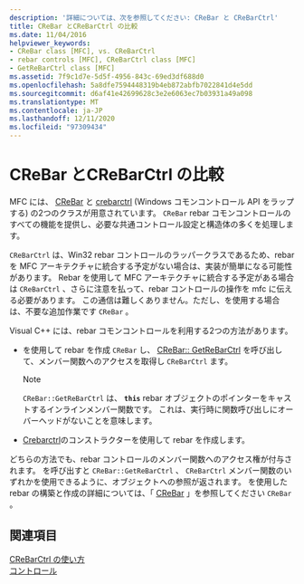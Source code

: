 ```yaml
---
description: '詳細については、次を参照してください: CReBar と CReBarCtrl'
title: CReBar とCReBarCtrl の比較
ms.date: 11/04/2016
helpviewer_keywords:
- CReBar class [MFC], vs. CReBarCtrl
- rebar controls [MFC], CReBarCtrl class [MFC]
- GetReBarCtrl class [MFC]
ms.assetid: 7f9c1d7e-5d5f-4956-843c-69ed3df688d0
ms.openlocfilehash: 5a8dfe7594448319b4eb872abfb7022841d4e5dd
ms.sourcegitcommit: d6af41e42699628c3e2e6063ec7b03931a49a098
ms.translationtype: MT
ms.contentlocale: ja-JP
ms.lasthandoff: 12/11/2020
ms.locfileid: "97309434"
---
```

# <a name="crebar-vs-crebarctrl"></a>CReBar とCReBarCtrl の比較

MFC には、 [CReBar](reference/crebar-class.md) と [crebarctrl](reference/crebarctrl-class.md) (Windows コモンコントロール API をラップする) の2つのクラスが用意されています。 `CReBar` rebar コモンコントロールのすべての機能を提供し、必要な共通コントロール設定と構造体の多くを処理します。

`CReBarCtrl` は、Win32 rebar コントロールのラッパークラスであるため、rebar を MFC アーキテクチャに統合する予定がない場合は、実装が簡単になる可能性があります。 Rebar を使用して MFC アーキテクチャに統合する予定がある場合は `CReBarCtrl` 、さらに注意を払って、rebar コントロールの操作を mfc に伝える必要があります。 この通信は難しくありません。ただし、を使用する場合は、不要な追加作業です `CReBar` 。

Visual C++ には、rebar コモンコントロールを利用する2つの方法があります。

- を使用して rebar を作成 `CReBar` し、 [CReBar:: GetReBarCtrl](reference/crebar-class.md#getrebarctrl) を呼び出して、メンバー関数へのアクセスを取得し `CReBarCtrl` ます。

    > [!NOTE]
    >  `CReBar::GetReBarCtrl` は、 **`this`** rebar オブジェクトのポインターをキャストするインラインメンバー関数です。 これは、実行時に関数呼び出しにオーバーヘッドがないことを意味します。

- [Crebarctrl](reference/crebarctrl-class.md)のコンストラクターを使用して rebar を作成します。

どちらの方法でも、rebar コントロールのメンバー関数へのアクセス権が付与されます。 を呼び出すと `CReBar::GetReBarCtrl` 、 `CReBarCtrl` メンバー関数のいずれかを使用できるように、オブジェクトへの参照が返されます。 を使用した rebar の構築と作成の詳細については、「 [CReBar](reference/crebar-class.md) 」を参照してください `CReBar` 。

## <a name="see-also"></a>関連項目

[CReBarCtrl の使い方](using-crebarctrl.md)<br/>
[コントロール](controls-mfc.md)
